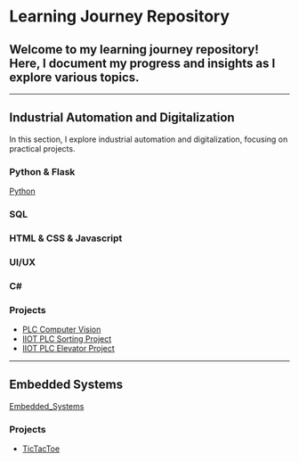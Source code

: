 # Learning Journey Repository
Welcome to my learning journey repository! Here, I document my progress and insights as I explore various topics.
---
---

## Industrial Automation and Digitalization
In this section, I explore industrial automation and digitalization, focusing on practical projects.

### Python & Flask
[Python](https://github.com/Mohamed-Shams/Python)

### SQL
### HTML & CSS & Javascript
### UI/UX
### C#

### Projects
- [PLC Computer Vision](https://github.com/Mohamed-Shams/PLC_ComputerVision)
- [IIOT PLC Sorting Project](https://github.com/Mohamed-Shams/IIOT-PLC-SortingProject)
- [IIOT PLC Elevator Project](https://github.com/Mohamed-Shams/IIOT-PLC-ElevatorProject)
---

## Embedded Systems
[Embedded_Systems](https://github.com/Mohamed-Shams/Embedded_Systems)
### Projects
- [TicTacToe](https://github.com/Mohamed-Shams/TicTacToe)
